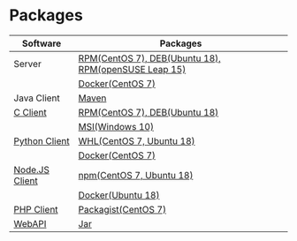 # Packages

|Software|Packages|
|-|-|
|Server|[RPM(CentOS 7), DEB(Ubuntu 18), RPM(openSUSE Leap 15)](https://github.com/griddb/griddb_nosql/releases/tag/v4.3.0)|
||[Docker(CentOS 7)](https://hub.docker.com/r/griddbnet/griddb)|
|Java Client|[Maven](https://mvnrepository.com/artifact/com.github.griddb/gridstore/4.3.0)|
|[C Client](https://github.com/griddb/c_client)|[RPM(CentOS 7), DEB(Ubuntu 18)](https://software.opensuse.org/download/package?project=home:knonomura&package=griddb-c-client)|
||[MSI(Windows 10)](https://github.com/griddb/c_client/releases/tag/v4.3.1)|
|[Python Client](https://github.com/griddb/python_client)|[WHL(CentOS 7, Ubuntu 18)](https://pypi.org/project/griddb-python/)|
||[Docker(CentOS 7)](https://hub.docker.com/r/griddbnet/griddb-python)|
|[Node.JS Client](https://github.com/griddb/nodejs_client)|[npm(CentOS 7, Ubuntu 18)](https://www.npmjs.com/package/griddb_node)|
||[Docker(Ubuntu 18)](https://hub.docker.com/r/griddbnet/griddb-nodejs)|
|[PHP Client](https://github.com/griddb/php_client)|[Packagist(CentOS 7)](https://packagist.org/packages/griddb/php-client)|
|[WebAPI](https://github.com/griddb/webapi)|[Jar](https://github.com/griddb/webapi/releases/tag/2.1.0)|
